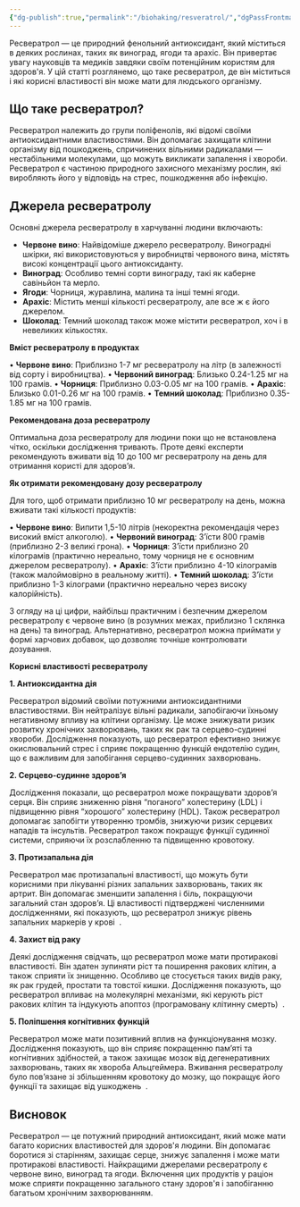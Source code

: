 ```yaml
---
{"dg-publish":true,"permalink":"/biohaking/resveratrol/","dgPassFrontmatter":true,"created":"2024-07-15T10:27:47.671+02:00","updated":"2024-07-15T10:47:13.229+02:00"}
---
```


Ресвератрол — це природний фенольний антиоксидант, який міститься в деяких рослинах, таких як виноград, ягоди та арахіс. Він привертає увагу науковців та медиків завдяки своїм потенційним користям для здоров'я. У цій статті розглянемо, що таке ресвератрол, де він міститься і які корисні властивості він може мати для людського організму.

## Що таке ресвератрол?

Ресвератрол належить до групи поліфенолів, які відомі своїми антиоксидантними властивостями. Він допомагає захищати клітини організму від пошкоджень, спричинених вільними радикалами — нестабільними молекулами, що можуть викликати запалення і хвороби. Ресвератрол є частиною природного захисного механізму рослин, які виробляють його у відповідь на стрес, пошкодження або інфекцію.

## Джерела ресвератролу

Основні джерела ресвератролу в харчуванні людини включають:

- **Червоне вино**: Найвідоміше джерело ресвератролу. Виноградні шкірки, які використовуються у виробництві червоного вина, містять високі концентрації цього антиоксиданту.
- **Виноград**: Особливо темні сорти винограду, такі як каберне савіньйон та мерло.
- **Ягоди**: Чорниця, журавлина, малина та інші темні ягоди.
- **Арахіс**: Містить менші кількості ресвератролу, але все ж є його джерелом.
- **Шоколад**: Темний шоколад також може містити ресвератрол, хоч і в невеликих кількостях.

**Вміст ресвератролу в продуктах**

• **Червоне вино**: Приблизно 1-7 мг ресвератролу на літр (в залежності від сорту і виробництва).
• **Червоний виноград**: Близько 0.24-1.25 мг на 100 грамів.
• **Чорниця**: Приблизно 0.03-0.05 мг на 100 грамів.
• **Арахіс**: Близько 0.01-0.26 мг на 100 грамів.
• **Темний шоколад**: Приблизно 0.35-1.85 мг на 100 грамів.

**Рекомендована доза ресвератролу**

Оптимальна доза ресвератролу для людини поки що не встановлена чітко, оскільки дослідження тривають. Проте деякі експерти рекомендують вживати від 10 до 100 мг ресвератролу на день для отримання користі для здоров’я.

**Як отримати рекомендовану дозу ресвератролу**

Для того, щоб отримати приблизно 10 мг ресвератролу на день, можна вживати такі кількості продуктів:  

• **Червоне вино**: Випити 1,5-10 літрів (некоректна рекомендація через високий вміст алкоголю).
• **Червоний виноград**: З’їсти 800 грамів (приблизно 2-3 великі грона).
• **Чорниця**: З’їсти приблизно 20 кілограмів (практично нереально, тому чорниця не є основним джерелом ресвератролу).
• **Арахіс**: З’їсти приблизно 4-10 кілограмів (також малоймовірно в реальному житті).
• **Темний шоколад**: З’їсти приблизно 1-3 кілограми (практично нереально через високу калорійність).

З огляду на ці цифри, найбільш практичним і безпечним джерелом ресвератролу є червоне вино (в розумних межах, приблизно 1 склянка на день) та виноград. Альтернативно, ресвератрол можна приймати у формі харчових добавок, що дозволяє точніше контролювати дозування.

**Корисні властивості ресвератролу**  

**1. Антиоксидантна дія**

Ресвератрол відомий своїми потужними антиоксидантними властивостями. Він нейтралізує вільні радикали, запобігаючи їхньому негативному впливу на клітини організму. Це може знижувати ризик розвитку хронічних захворювань, таких як рак та серцево-судинні хвороби. Дослідження показують, що ресвератрол ефективно знижує окислювальний стрес і сприяє покращенню функцій ендотелію судин, що є важливим для запобігання серцево-судинних захворювань.

**2. Серцево-судинне здоров’я**

Дослідження показали, що ресвератрол може покращувати здоров’я серця. Він сприяє зниженню рівня “поганого” холестерину (LDL) і підвищенню рівня “хорошого” холестерину (HDL). Також ресвератрол допомагає запобігти утворенню тромбів, знижуючи ризик серцевих нападів та інсультів. Ресвератрол також покращує функції судинної системи, сприяючи їх розслабленню та підвищенню кровотоку.

**3. Протизапальна дія**

Ресвератрол має протизапальні властивості, що можуть бути корисними при лікуванні різних запальних захворювань, таких як артрит. Він допомагає зменшити запалення і біль, покращуючи загальний стан здоров’я. Ці властивості підтверджені численними дослідженнями, які показують, що ресвератрол знижує рівень запальних маркерів у крові  .

**4. Захист від раку**

Деякі дослідження свідчать, що ресвератрол може мати протиракові властивості. Він здатен зупиняти ріст та поширення ракових клітин, а також сприяти їх знищенню. Особливо це стосується таких видів раку, як рак грудей, простати та товстої кишки. Дослідження показують, що ресвератрол впливає на молекулярні механізми, які керують ріст ракових клітин та індукують апоптоз (програмовану клітинну смерть)  .

**5. Поліпшення когнітивних функцій**

Ресвератрол може мати позитивний вплив на функціонування мозку. Дослідження показують, що він сприяє покращенню пам’яті та когнітивних здібностей, а також захищає мозок від дегенеративних захворювань, таких як хвороба Альцгеймера. Вживання ресвератролу було пов’язане зі збільшенням кровотоку до мозку, що покращує його функції та захищає від ушкоджень  .
## Висновок

Ресвератрол — це потужний природний антиоксидант, який може мати багато корисних властивостей для здоров'я людини. Він допомагає боротися зі старінням, захищає серце, знижує запалення і може мати протиракові властивості. Найкращими джерелами ресвератролу є червоне вино, виноград та ягоди. Включення цих продуктів у раціон може сприяти покращенню загального стану здоров'я і запобіганню багатьом хронічним захворюванням.